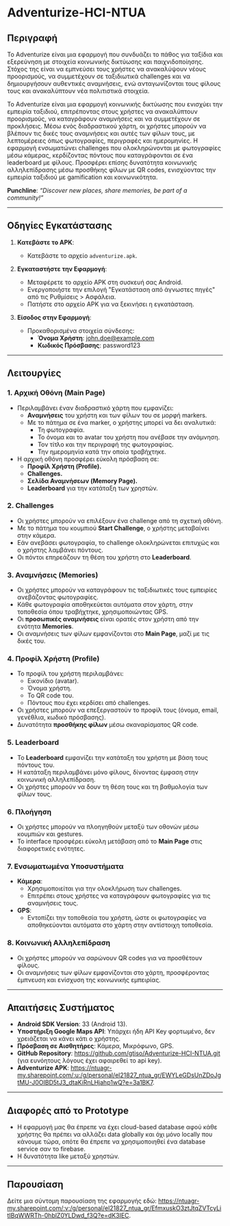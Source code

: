 # Adventurize-HCI-NTUA

## Περιγραφή
Το Adventurize είναι μια εφαρμογή που συνδυάζει το πάθος για ταξίδια και εξερεύνηση με στοιχεία κοινωνικής δικτύωσης και παιχνιδοποίησης. Στόχος της είναι να εμπνεύσει τους χρήστες να ανακαλύψουν νέους προορισμούς, να συμμετέχουν σε ταξιδιωτικά challenges και να δημιουργήσουν αυθεντικές αναμνήσεις, ενώ ανταγωνίζονται τους φίλους τους και ανακαλύπτουν νέα πολιτιστικά στοιχεία.

Το Adventurize είναι μια εφαρμογή κοινωνικής δικτύωσης που ενισχύει την εμπειρία ταξιδιού, επιτρέποντας στους χρήστες να ανακαλύπτουν προορισμούς, να καταγράφουν αναμνήσεις και να συμμετέχουν σε προκλήσεις. Μέσω ενός διαδραστικού χάρτη, οι χρήστες μπορούν να βλέπουν τις δικές τους αναμνήσεις και αυτές των φίλων τους, με λεπτομέρειες όπως φωτογραφίες, περιγραφές και ημερομηνίες. Η εφαρμογή ενσωματώνει challenges που ολοκληρώνονται με φωτογραφίες μέσω κάμερας, κερδίζοντας πόντους που καταγράφονται σε ένα leaderboard με φίλους. Προσφέρει επίσης δυνατότητα κοινωνικής αλληλεπίδρασης μέσω προσθήκης φίλων με QR codes, ενισχύοντας την εμπειρία ταξιδιού με gamification και κοινωνικότητα.

**Punchline**: *“Discover new places, share memories, be part of a community!”*

---

## Οδηγίες Εγκατάστασης

1. **Κατεβάστε το APK**:
   - Κατεβάστε το αρχείο `adventurize.apk`.

2. **Εγκαταστήστε την Εφαρμογή**:
   - Μεταφέρετε το αρχείο APK στη συσκευή σας Android.
   - Ενεργοποιήστε την επιλογή "Εγκατάσταση από άγνωστες πηγές" από τις Ρυθμίσεις > Ασφάλεια.
   - Πατήστε στο αρχείο APK για να ξεκινήσει η εγκατάσταση.

3. **Είσοδος στην Εφαρμογή**:
   - Προκαθορισμένα στοιχεία σύνδεσης:
     - **Όνομα Χρήστη**: john.doe@example.com
     - **Κωδικός Πρόσβασης**: password123

---

## Λειτουργίες

### 1. Αρχική Οθόνη (Main Page)
- Περιλαμβάνει έναν διαδραστικό χάρτη που εμφανίζει:
  - **Αναμνήσεις** του χρήστη και των φίλων του σε μορφή markers.
  - Με το πάτημα σε ένα marker, ο χρήστης μπορεί να δει αναλυτικά:
    - Τη φωτογραφία.
    - Το όνομα και το avatar του χρήστη που ανέβασε την ανάμνηση.
    - Τον τίτλο και την περιγραφή της φωτογραφίας.
    - Την ημερομηνία κατά την οποία τραβήχτηκε.
- Η αρχική οθόνη προσφέρει εύκολη πρόσβαση σε:
  - **Προφίλ Χρήστη (Profile).**
  - **Challenges.**
  - **Σελίδα Αναμνήσεων (Memory Page).**
  - **Leaderboard** για την κατάταξη των χρηστών.

### 2. Challenges
- Οι χρήστες μπορούν να επιλέξουν ένα challenge από τη σχετική οθόνη.
- Με το πάτημα του κουμπιού **Start Challenge**, ο χρήστης μεταβαίνει στην κάμερα.
- Εάν ανεβάσει φωτογραφία, το challenge ολοκληρώνεται επιτυχώς και ο χρήστης λαμβάνει πόντους.
- Οι πόντοι επηρεάζουν τη θέση του χρήστη στο **Leaderboard**.

### 3. Αναμνήσεις (Memories)
- Οι χρήστες μπορούν να καταγράφουν τις ταξιδιωτικές τους εμπειρίες ανεβάζοντας φωτογραφίες.
- Κάθε φωτογραφία αποθηκεύεται αυτόματα στον χάρτη, στην τοποθεσία όπου τραβήχτηκε, χρησιμοποιώντας GPS.
- Οι **προσωπικές αναμνήσεις** είναι ορατές στον χρήστη από την ενότητα **Memories**.
- Οι αναμνήσεις των φίλων εμφανίζονται στο **Main Page**, μαζί με τις δικές του.

### 4. Προφίλ Χρήστη (Profile)
- Το προφίλ του χρήστη περιλαμβάνει:
  - Εικονίδιο (avatar).
  - Όνομα χρήστη.
  - Το QR code του.
  - Πόντους που έχει κερδίσει από challenges.
- Οι χρήστες μπορούν να επεξεργαστούν το προφίλ τους (όνομα, email, γενέθλια, κωδικό πρόσβασης).
- Δυνατότητα **προσθήκης φίλων** μέσω σκαναρίσματος QR code.

### 5. Leaderboard
- Το **Leaderboard** εμφανίζει την κατάταξη του χρήστη με βάση τους πόντους του.
- Η κατάταξη περιλαμβάνει μόνο φίλους, δίνοντας έμφαση στην κοινωνική αλληλεπίδραση.
- Οι χρήστες μπορούν να δουν τη θέση τους και τη βαθμολογία των φίλων τους.

### 6. Πλοήγηση
- Οι χρήστες μπορούν να πλοηγηθούν μεταξύ των οθονών μέσω κουμπιών και gestures.
- Το interface προσφέρει εύκολη μετάβαση από το **Main Page** στις διαφορετικές ενότητες.

### 7. Ενσωματωμένα Υποσυστήματα
- **Κάμερα**:
  - Χρησιμοποιείται για την ολοκλήρωση των challenges.
  - Επιτρέπει στους χρήστες να καταγράφουν φωτογραφίες για τις αναμνήσεις τους.
- **GPS**:
  - Εντοπίζει την τοποθεσία του χρήστη, ώστε οι φωτογραφίες να αποθηκεύονται αυτόματα στο χάρτη στην αντίστοιχη τοποθεσία.

### 8. Κοινωνική Αλληλεπίδραση
- Οι χρήστες μπορούν να σαρώνουν QR codes για να προσθέτουν φίλους.
- Οι αναμνήσεις των φίλων εμφανίζονται στο χάρτη, προσφέροντας έμπνευση και ενίσχυση της κοινωνικής εμπειρίας.

---

## Απαιτήσεις Συστήματος

- **Android SDK Version**: 33 (Android 13).
- **Υποστήριξη Google Maps API**: Υπάρχει ήδη API Key φορτωμένο, δεν χρειάζεται να κάνει κάτι ο χρήστης.
- **Πρόσβαση σε Αισθητήρες**: Κάμερα, Μικρόφωνο, GPS.
- **GitHub Repository**: https://github.com/gtiso/Adventurize-HCI-NTUA.git (για ευνόητους λόγους έχει αφαιρεθεί το api key).
- **Adventurize APK**: https://ntuagr-my.sharepoint.com/:u:/g/personal/el21827_ntua_gr/EWYLeGDsUnZDoJgtMU-J0OIBD5tJ3_dtaKiRnLHjahp1wQ?e=3a1BK7. 

---

## Διαφορές από το Prototype

- Η εφαρμογή μας θα έπρεπε να έχει cloud-based database αφού κάθε χρήστης θα πρέπει να αλλάζει data globally και όχι μόνο locally που κάνουμε τώρα, οπότε θα έπρεπε να χρησιμοποιηθεί ένα database service σαν το firebase.
- Η δυνατότητα like μεταξύ χρηστών.

---

## Παρουσίαση

Δείτε μια σύντομη παρουσίαση της εφαρμογής εδώ: https://ntuagr-my.sharepoint.com/:v:/g/personal/el21827_ntua_gr/EfmxuskO3ztJtqZVTcyLitIBqWWRTh-0hblZ0YLDwd_f3Q?e=dK3IEC.
